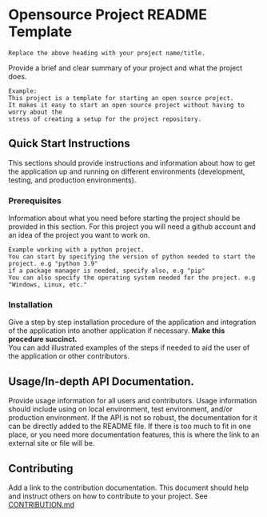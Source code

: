 # Opensource Project README Template 
`Replace the above heading with your project name/title.`

Provide a brief and clear summary of your project and what the project does.
```
Example:
This project is a template for starting an open source project. 
It makes it easy to start an open source project without having to worry about the 
stress of creating a setup for the project repository.
```

## Quick Start Instructions
This sections should provide instructions and information about how to get the application up and running on different environments (development, testing, and production environments).
### Prerequisites
Information about what you need before starting the project should be provided in this section.
For this project you will need a github account and an idea of the project you want to work on.
<br />
```
Example working with a python project.
You can start by specifying the version of python needed to start the project. e.g "python 3.9"
if a package manager is needed, specify also, e.g "pip"
You can also specify the operating system needed for the project. e.g "Windows, Linux, etc."
```

### Installation
Give a step by step installation procedure of the application and integration of the application into another application if necessary. <b>Make this procedure succinct.</b><br/> You can add illustrated examples of the steps if needed to aid the user of the application or other contributors.

## Usage/In-depth API Documentation.
Provide usage information for all users and contributors. Usage information should include using on local environment, test environment, and/or production environment. If the API is not so robust, the documentation for it can be directly added to the README file. If there is too much to fit in one place, or you need more documentation features, this is where the link to an external site or file will be.

## Contributing
Add a link to the contribution documentation. This document should help and instruct others on how to contribute to your project. See [CONTRIBUTION.md](CONTRIBUTION.md)